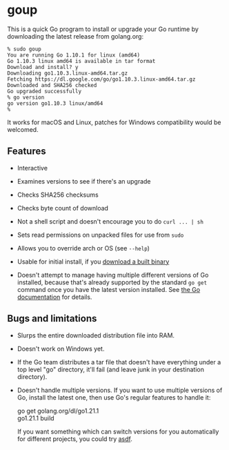 
# goup

This is a quick Go program to install or upgrade your Go runtime by downloading the latest release from golang.org:

    % sudo goup
    You are running Go 1.10.1 for linux (amd64)
    Go 1.10.3 linux amd64 is available in tar format
    Download and install? y
    Downloading go1.10.3.linux-amd64.tar.gz
    Fetching https://dl.google.com/go/go1.10.3.linux-amd64.tar.gz
    Downloaded and SHA256 checked
    Go upgraded successfully
    % go version
    go version go1.10.3 linux/amd64
    %

It works for macOS and Linux, patches for Windows compatibility would be welcomed.

## Features

 - Interactive
 
 - Examines versions to see if there's an upgrade

 - Checks SHA256 checksums
 
 - Checks byte count of download

 - Not a shell script and doesn't encourage you to do `curl ... | sh`
 
 - Sets read permissions on unpacked files for use from `sudo`
 
 - Allows you to override arch or OS (see `--help`)
 
 - Usable for initial install, if you [download  a built binary](https://github.com/lpar/goup/releases)

 - Doesn't attempt to manage having multiple different versions of Go
   installed, because that's already supported by the standard `go get` command
   once you have the latest version installed. See [the Go
   documentation](https://golang.org/doc/install#extra_versions) for details.
 
## Bugs and limitations

 - Slurps the entire downloaded distribution file into RAM.

 - Doesn't work on Windows yet.

 - If the Go team distributes a tar file that doesn't have everything under a
   top level "go" directory, it'll fail (and leave junk in your destination
   directory).

 - Doesn't handle multiple versions. If you want to use multiple versions of Go, install the latest one, then use Go's regular features to handle it:

    go get golang.org/dl/go1.21.1  
    go1.21.1 build

   If you want something which can switch versions for you automatically for different projects, you could try [asdf](https://asdf-vm.com/).

